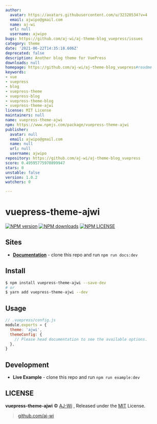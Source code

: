 ```yaml
---
author:
  avatar: https://avatars.githubusercontent.com/u/32320534?v=4
  email: ajwipo@gmail.com
  name: aj-wi
  url: null
  username: ajwipo
bugs: https://github.com/aj-wi/aj-theme-blog_vuepress/issues
category: theme
date: '2021-06-22T14:35:18.606Z'
deprecated: false
description: Another blog theme for VuePress
downloads: null
homepage: https://github.com/aj-wi/aj-theme-blog_vuepress#readme
keywords:
- vue
- vuepress
- blog
- vuepress-theme
- vuepress-blog
- vuepress-theme-blog
- vuepress-theme-ajwi
license: MIT License
maintainers: null
name: vuepress-theme-ajwi
npm: https://www.npmjs.com/package/vuepress-theme-ajwi
publisher:
  avatar: null
  email: ajwipo@gmail.com
  name: null
  url: null
  username: ajwipo
repository: https://github.com/aj-wi/aj-theme-blog_vuepress
score: 0.49595775970899947
stars: 0
unstable: false
version: 1.0.2
watchers: 0

---
```


# vuepress-theme-ajwi

[![NPM version](https://badgen.net/npm/v/vuepress-theme-ajwi)](https://www.npmjs.com/package/vuepress-theme-ajwi) [![NPM downloads](https://badgen.net/npm/dm/vuepress-theme-ajwi)](https://www.npmjs.com/package/vuepress-theme-ajwi)
[![NPM LICENSE](https://badgen.net/npm/license/@vuepress/theme-blog)](https://github.com/AJ-Wi/AJ-theme-blog_vuepress/blob/master/LICENSE)

## Sites

- **[Documentation](https://ajwi.github.io/aj-theme-blog_vuepress)** - clone this repo and run `npm run docs:dev`

## Install

```bash
$ npm install vuepress-theme-ajwi --save-dev
# or
$ yarn add vuepress-theme-ajwi --dev
```

## Usage

```js
// .vuepress/config.js
module.exports = {
  theme: 'ajwi',
  themeConfig: {
    // Please head documentation to see the available options.
  },
}
```

## Development

- **Live Example** - clone this repo and run `npm run example:dev`

## LICENSE

**vuepress-theme-ajwi** © [AJ-Wi](https://github.com/AJ-Wi) , Released under the [MIT](./LICENSE) License.<br>

> [github.com/aj-wi](https://github.com/aj-wi)
